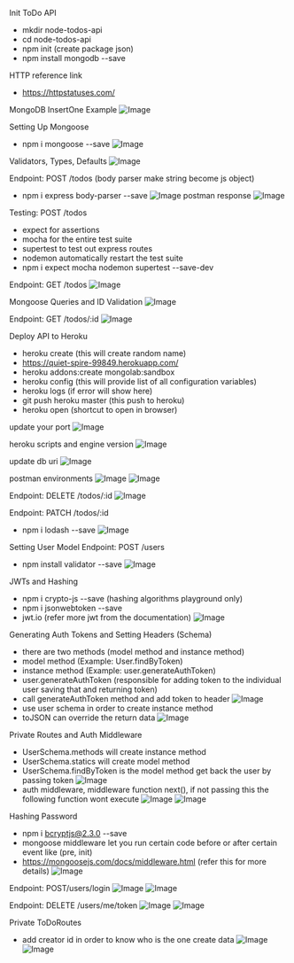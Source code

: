 Init ToDo API
- mkdir node-todos-api
- cd node-todos-api
- npm init (create package json)
- npm install mongodb --save 

HTTP reference link
- https://httpstatuses.com/

MongoDB InsertOne Example
![Image](https://github.com/weikee94/node-todos-api/blob/master/images/mongodbinsertone.png "Mongodb InsertOne")

Setting Up Mongoose
- npm i mongoose --save
![Image](https://github.com/weikee94/node-todos-api/blob/master/images/settingupmongoose.png "Setting Mongoose")

Validators, Types, Defaults
![Image](https://github.com/weikee94/node-todos-api/blob/master/images/mongovalidator.png "Validators")

Endpoint: POST /todos
(body parser make string become js object)
- npm i express body-parser --save 
![Image](https://github.com/weikee94/node-todos-api/blob/master/images/todoapi.png "POST todos")
postman response
![Image](https://github.com/weikee94/node-todos-api/blob/master/images/postmanone.png "Postman example")

Testing: POST /todos
- expect for assertions
- mocha for the entire test suite
- supertest to test out express routes
- nodemon automatically restart the test suite
- npm i expect mocha nodemon supertest --save-dev

Endpoint: GET /todos
![Image](https://github.com/weikee94/node-todos-api/blob/master/images/getapi.png "GET todos")

Mongoose Queries and ID Validation
![Image](https://github.com/weikee94/node-todos-api/blob/master/images/idvalidation.png "Moogoose Queries and ID Validation")

Endpoint: GET /todos/:id
![Image](https://github.com/weikee94/node-todos-api/blob/master/images/getidapi.png "GET todos by id")

Deploy API to Heroku
- heroku create (this will create random name)
- https://quiet-spire-99849.herokuapp.com/ 
- heroku addons:create mongolab:sandbox
- heroku config (this will provide list of all configuration variables)
- heroku logs (if error will show here)
- git push heroku master (this push to heroku)
- heroku open (shortcut to open in browser)

update your port
![Image](https://github.com/weikee94/node-todos-api/blob/master/images/updateport.png "Update port")

heroku scripts and engine version
![Image](https://github.com/weikee94/node-todos-api/blob/master/images/herokuscripts.png "Heroku scripts")

update db uri
![Image](https://github.com/weikee94/node-todos-api/blob/master/images/dburi.png "Update db uri")

postman environments
![Image](https://github.com/weikee94/node-todos-api/blob/master/images/postmanenv1.png "Setup the postman environment variables")
![Image](https://github.com/weikee94/node-todos-api/blob/master/images/postmanenv2.png "Trigger by dropdown")

Endpoint: DELETE /todos/:id
![Image](https://github.com/weikee94/node-todos-api/blob/master/images/deleteapi.png "Delete API")

Endpoint: PATCH /todos/:id
- npm i lodash --save
![Image](https://github.com/weikee94/node-todos-api/blob/master/images/patchapi.png "Patch API")

Setting User Model 
Endpoint: POST /users
- npm install validator --save 
![Image](https://github.com/weikee94/node-todos-api/blob/master/images/usermodel.png "User model")

JWTs and Hashing
- npm i crypto-js --save (hashing algorithms playground only)
- npm i jsonwebtoken --save
- jwt.io (refer more jwt from the documentation)
![Image](https://github.com/weikee94/node-todos-api/blob/master/images/jwt.png "JWT")

Generating Auth Tokens and Setting Headers (Schema)
- there are two methods (model method and instance method)
- model method (Example: User.findByToken)
- instance method (Example: user.generateAuthToken)
- user.generateAuthToken (responsible for adding token to the individual user saving that and returning token)
- call generateAuthToken method and add token to header
![Image](https://github.com/weikee94/node-todos-api/blob/master/images/generateAuthToken.png "generate auth token")
- use user schema in order to create instance method 
- toJSON can override the return data
![Image](https://github.com/weikee94/node-todos-api/blob/master/images/userschema.png "user schema")


Private Routes and Auth Middleware
- UserSchema.methods will create instance method
- UserSchema.statics will create model method
- UserSchema.findByToken is the model method get back the user by passing token
![Image](https://github.com/weikee94/node-todos-api/blob/master/images/findByToken.png "model method")
- auth middleware, middleware function next(), if not passing this the following function wont execute
![Image](https://github.com/weikee94/node-todos-api/blob/master/images/authone.png "authentication middleware method")
![Image](https://github.com/weikee94/node-todos-api/blob/master/images/authtwo.png "authentication middleware method")

Hashing Password
- npm i bcryptjs@2.3.0 --save
- mongoose middleware let you run certain code before or after certain event like (pre, init)
- https://mongoosejs.com/docs/middleware.html (refer this for more details)
![Image](https://github.com/weikee94/node-todos-api/blob/master/images/hashpassword.png "hashpassword")

Endpoint: POST/users/login
![Image](https://github.com/weikee94/node-todos-api/blob/master/images/loginone.png "login model methods")
![Image](https://github.com/weikee94/node-todos-api/blob/master/images/logintwo.png "login endpoints")

Endpoint: DELETE /users/me/token
![Image](https://github.com/weikee94/node-todos-api/blob/master/images/deleteone.png "delete")
![Image](https://github.com/weikee94/node-todos-api/blob/master/images/deletetwo.png "delete")

Private ToDoRoutes
- add creator id in order to know who is the one create data
![Image](https://github.com/weikee94/node-todos-api/blob/master/images/privateroutes.png "private routes")
![Image](https://github.com/weikee94/node-todos-api/blob/master/images/privateroutestwo.png "private routes")




